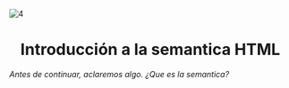 ![4](https://github.com/user-attachments/assets/c3ce67c9-e43a-4e4d-bc31-669258367b8d)

<h1 align="center">Introducción a la semantica HTML</h1>

<p><em>Antes de continuar, aclaremos algo. ¿Que es la semantica?</em></p>
